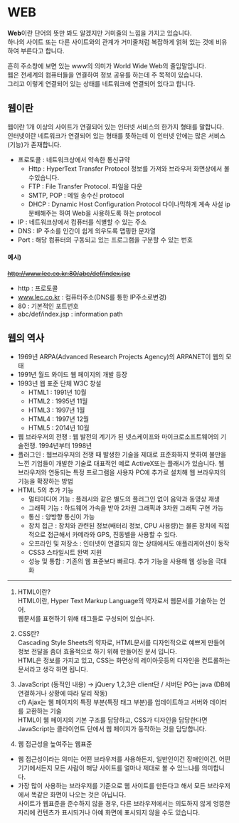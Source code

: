 # WEB

**Web**이란 단어의 뜻만 봐도 알겠지만 거미줄의 느낌을 가지고 있습니다.  
하나의 사이트 또는 다른 사이트와의 관계가 거미줄처럼 복잡하게 얽혀 있는 것에 비유하여 부른다고 합니다.

흔히 주소창에 보면 있는 www의 의미가 World Wide Web의 줄임말입니다.  
웹은 전세계의 컴퓨터들을 연결하여 정보 공유를 하는데 주 목적이 있습니다.  
그리고 이렇게 연결되어 있는 상태를 네트워크에 연결되어 있다고 합니다.


## 웹이란

웹이란 1개 이상의 사이트가 연결되어 있는 인터넷 서비스의 한가지 형태를 말합니다.  
인터넷이란 네트워크가 연결되어 있는 형태를 뜻하는데 이 인터넷 안에는 많은 서비스(기능)가 존재합니다.

- 프로토콜 : 네트워크상에서 약속한 통신규약
  - Http : HyperText Transfer Protocol 정보를 가져와 브라우저 화면상에서 볼수있습니다.
  - FTP : File Transfer Protocol. 파일을 다운
  - SMTP, POP : 메일 송수신 protocol
  - DHCP : Dynamic Host Configuration Protocol 다이나믹하게 계속 사설 ip 분배해주는 하여 Web을 사용하도록 하는 protocol
- IP : 네트워크상에서 컴퓨터를 식별할 수 있는 주소
- DNS : IP 주소를 인간이 쉽게 외우도록 맵핑한 문자열
- Port : 해당 컴퓨터의 구동되고 있는 프로그램을 구분할 수 있는 번호

#### 예시)

~~http://www.lec.co.kr:80/abc/def/index.jsp~~

- http : 프로토콜
- www.lec.co.kr : 컴퓨터주소(DNS를 통한 IP주소로변경)
- 80 : 기본적인 포트번호
- abc/def/index.jsp : information path
  

## 웹의 역사
- 1969년 ARPA(Advanced Research Projects Agency)의 ARPANET이 웹의 모태
- 1991년 월드 와이드 웹 페이지의 개발 등장
- 1993년 웹 표준 단체 W3C 창설
  - HTML1 : 1991년 10월
  - HTML2 : 1995년 11월
  - HTML3 : 1997년 1월
  - HTML4 : 1997년 12월
  - HTML5 : 2014년 10월
- 웹 브라우저의 전쟁 : 웹 발전의 계기가 된 넷스케이프와 마이크로소프트웨어의 기술전쟁. 
   1994년부터 1998년
- 플러그인 : 웹브라우저의 전쟁 때 발생한 기술을 제대로 표준화하지 못하여 불만을 느낀 기업들이 개발한 기술로 대표적인 예로 ActiveX또는 플래시가 있습니다. 웹 브라우저와 연동되는 특정 프로그램을 사용자 PC에 추가로 설치해 웹 브라우저의 기능을 확장하는 방법
- HTML 5의 추가 기능
  - 멀티미디어 기능 : 플래시와 같은 별도의 플러그인 없이 음악과 동영상 재생
  - 그래픽 기능 : 하드웨어 가속을 받아 2차원 그래픽과 3차원 그래픽 구현 가능
  - 통신 : 양방향 통신이 가능
  - 장치 접근 : 장치와 관련된 정보(배터리 정보, CPU 사용량)는 물론 장치에 직접적으로 접근해서 카메라와 GPS, 진동벨을 사용할 수 있다.
  - 오프라인 및 저장소 : 인터넷이 연결되지 않는 상태에서도 애플리케이션이 동작
  - CSS3 스타일시트 완벽 지원
  - 성능 및 통합 : 기존의 웹 표준보다 빠르다. 추가 기능을 사용해 웹 성능을 극대화


-------------------------

1. HTML이란?  
HTML이란, Hyper Text Markup Language의 약자로서 웹문서를 기술하는 언어.  
웹문서를 표현하기 위해 태그들로 구성되어 있습니다.

2. CSS란?  
Cascading Style Sheets의 약자로, HTML문서를 디자인적으로 예쁘게 만들어 정보 전달을 좀더 효율적으로 하기 위해 만들어진 문서 입니다.  
HTML은 정보를 가지고 있고, CSS는 화면상의 레이아웃등의 디자인을 컨트롤하는 문서라고 생각 하면 됩니다.

3. JavaScript (동적인 내용) -> jQuery
1,2,3은 client단 / 서버단 PG는 java (DB에 연결하거나 상황에 따라 달리 작동)  
cf) Ajax는 웹 페이지의 특정 부분(특정 태그 부분)를 업데이트하고 서버와 데이터를 교환하는 기술  
HTML이 웹 페이지의 기본 구조를 담당하고, CSS가 디자인을 담당한다면 JavaScript는 클라이언트 단에서 웹 페이지가 동작하는 것을 담당합니다.

4. 웹 접근성을 높여주는 웹표준
  - 웹 접근성이라는 의미는 어떤 브라우저를 사용하든지, 일반인이건 장애인이건, 어떤 기기에서든지 모든 사람이 해당 사이트를 얼마나 제대로 볼 수 있느냐를 의미합니다.
  - 가장 많이 사용하는 브라우저를 기준으로 웹 사이트를 만든다고 해서 모든 브라우저에서 똑같은 화면이 나오는 것은 아닙니다.  
  사이트가 웹표준을 준수하지 않을 경우, 다른 브라우저에서는 의도하지 않게 엉뚱한 자리에 컨텐츠가 표시되거나 아예 화면에 표시되지 않을 수도 있습니다.



